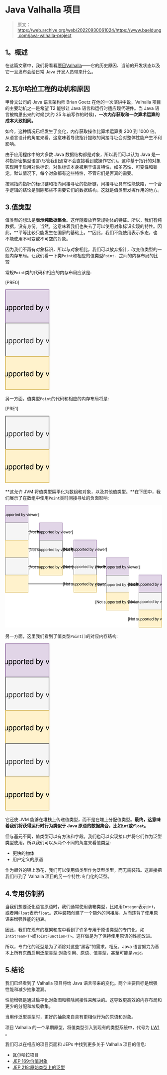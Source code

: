 # Java Valhalla 项目

> 原文：<https://web.archive.org/web/20220930061024/https://www.baeldung.com/java-valhalla-project>

## **1。概述**

在这篇文章中，我们将看看[项目](https://web.archive.org/web/20221014191848/https://wiki.openjdk.java.net/display/valhalla/Main)[Valhalla](https://web.archive.org/web/20221014191848/https://wiki.openjdk.java.net/display/valhalla/Main)——它的历史原因、当前的开发状态以及它一旦发布会给日常 Java 开发人员带来什么。

## 2.瓦尔哈拉工程的动机和原因

甲骨文公司的 Java 语言架构师 Brian Goetz 在他的一次演讲中说，Valhalla 项目的主要动机之一是希望 T2 能够让 Java 语言和运行时适应现代硬件。当 Java 语言被构思出来的时候(大约 25 年前写作的时候)，**一次内存获取和一次算术运算的成本大致相同。**

如今，这种情况已经发生了变化，内存获取操作比算术运算贵 200 到 1000 倍。从语言设计的角度来看，这意味着导致指针提取的间接寻址会对整体性能产生不利影响。

由于应用程序中的大多数 Java 数据结构都是对象，所以我们可以认为 Java 是一种指针密集型语言(尽管我们通常不会直接看到或操作它们)。这种基于指针的对象实现用于启用对象标识，对象标识本身被用于语言特性，如多态性、可变性和锁定。默认情况下，每个对象都有这些特性，不管它们是否真的需要。

按照指向指针的标识链和指向间接寻址的指针链，间接寻址具有性能缺陷，一个合乎逻辑的结论是删除那些不需要它们的数据结构。这就是值类型发挥作用的地方。

## 3.值类型

值类型的想法是**表示纯数据集合**。这伴随着放弃常规物体的特征。所以，我们有纯数据，没有身份。当然，这意味着我们也失去了可以使用对象标识实现的特性。因此，**平等比较只能发生在国家的基础上。**因此，我们不能使用表示多态，也不能使用不可变或不可空的对象。

因为我们不再有对象标识，所以与对象相比，我们可以放弃指针，改变值类型的一般内存布局。让我们看一下类`Point`和相应的值类型`Point. `之间的内存布局的比较

常规`Point`类的代码和相应的内存布局应该是:

[PRE0]

[![point class memory](img/80b8f574c3720f0705793f21c8f9f631.png)](/web/20221014191848/https://www.baeldung.com/wp-content/uploads/2019/02/point-class-memory.svg)

另一方面，值类型`Point`的代码和相应的内存布局将是:

[PRE1]

[![point value type memory](img/fb1ca5bd136590ea70eb1bc69ef01d94.png)](/web/20221014191848/https://www.baeldung.com/wp-content/uploads/2019/02/point-value-type-memory.svg)

**这允许 JVM 将值类型扁平化为数组和对象，以及其他值类型。**在下图中，我们展示了在数组中使用`Point`类时间接寻址的负面影响:

[![java point vaue type array](img/df61d8969cafd59c3bf81b9edbbf9d71.png)](/web/20221014191848/https://www.baeldung.com/wp-content/uploads/2019/02/java-point-vaue-type-array.svg)

另一方面，这里我们看到了值类型`Point[]`的对应内存结构:

[![java point vaue type array values](img/6dde252f99577fb73f7a375343864aaf.png)](/web/20221014191848/https://www.baeldung.com/wp-content/uploads/2019/02/java-point-vaue-type-array-values.svg)

它还使 JVM 能够在堆栈上传递值类型，而不是在堆上分配值类型。**最终，这意味着我们将获得运行时行为类似于 Java 原语的数据集合，比如`int`或`float`。**

但与基元不同，值类型可以有方法和字段。我们也可以实现接口并将它们作为泛型类型使用。所以我们可以从两个不同的角度来看值类型:

*   更快的物体
*   用户定义的原语

作为额外的锦上添花，我们可以使用值类型作为泛型类型，而无需装箱。这直接把我们带到了 Valhalla 项目的另一个特性:专门化的泛型。

## 4.专用仿制药

当我们想要泛化语言原语时，我们通常使用装箱类型，比如用`Integer`表示`int`，或者用`Float`表示`float`。这种装箱创建了一个额外的间接层，从而违背了使用原语来增强性能的初衷。

因此，我们在现有的框架和库中看到了许多专用于原语类型的专门化，如`IntStream<T>`或`ToIntFunction<T>`。这样做是为了保持使用原语的性能改进。

所以，专门化的泛型是为了消除对这些“黑客”的需求。相反，Java 语言努力为基本上所有东西启用泛型类型:对象引用、原语、值类型，甚至可能是`void`。

## 5.结论

我们已经看到了 Valhalla 项目将给 Java 语言带来的变化。两个主要目标是增强性能和减少抽象泄漏。

性能增强是通过扁平化对象图和移除间接性来解决的。这导致更高效的内存布局和更少的分配和垃圾收集。

当用作泛型类型时，更好的抽象来自具有更相似行为的原语和对象。

项目 Valhalla 的一个早期原型，将值类型引入到现有的类型系统中，代号为 [LW1](https://web.archive.org/web/20221014191848/https://wiki.openjdk.java.net/display/valhalla/LW1) 。

我们可以在相应的项目页面和 JEPs 中找到更多关于 Valhalla 项目的信息:

*   瓦尔哈拉项目
*   [JEP 169:价值对象](https://web.archive.org/web/20221014191848/https://openjdk.java.net/jeps/169)
*   [JEP 218:原始类型上的泛型](https://web.archive.org/web/20221014191848/https://openjdk.java.net/jeps/218)